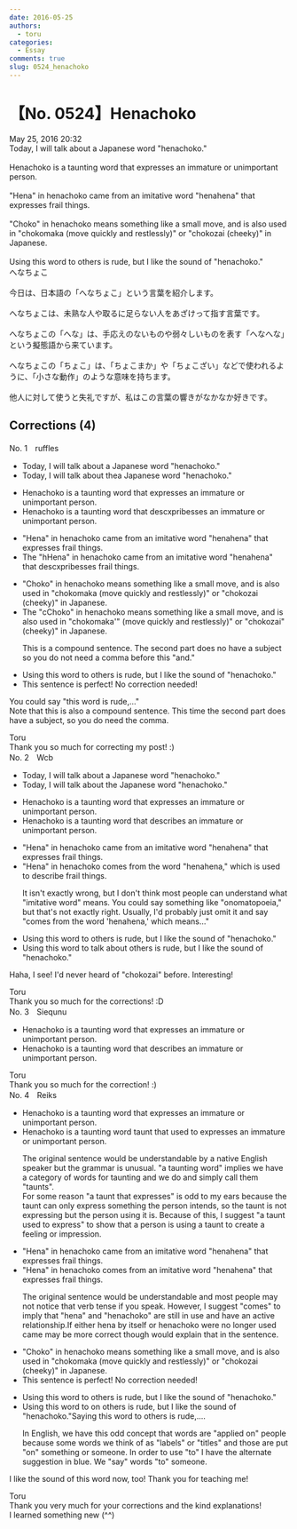 ```yaml
---
date: 2016-05-25
authors:
  - toru
categories:
  - Essay
comments: true
slug: 0524_henachoko
---
```


# 【No. 0524】Henachoko
<div class="date">May 25, 2016 20:32</div>
<div id="post"><div id="body_show_ori">
Today, I will talk about a Japanese word "henachoko."<br/><br/>Henachoko is a taunting word that expresses an immature or unimportant person.<br/><br/>"Hena" in henachoko came from an imitative word "henahena" that expresses frail things.<br/><br/>"Choko" in henachoko means something like a small move, and is also used in "chokomaka (move quickly and restlessly)" or "chokozai (cheeky)" in Japanese.<br/><br/>Using this word to others is rude, but I like the sound of "henachoko."
</div></div>

<!-- more -->

<div id="post_ja"><div id="body_show_mo">
へなちょこ<br/><br/>今日は、日本語の「へなちょこ」という言葉を紹介します。<br/><br/>へなちょこは、未熟な人や取るに足らない人をあざけって指す言葉です。<br/><br/>へなちょこの「へな」は、手応えのないものや弱々しいものを表す「へなへな」という擬態語から来ています。<br/><br/>へなちょこの「ちょこ」は、「ちょこまか」や「ちょこざい」などで使われるように、「小さな動作」のような意味を持ちます。<br/><br/>他人に対して使うと失礼ですが、私はこの言葉の響きがなかなか好きです。
</div></div>

## Corrections (4)
<div id="block"><div class="first_name"> No. 1　<span class="just_name">ruffles</span></div><div id="block2">
<ul class="correction_field">
<li class="incorrect">Today, I will talk about a Japanese word "henachoko."</li>
<li class="corrected correct">
Today<span class="f_gray"><span class="sline">,</span></span> <span class="f_red"> </span>I will talk about <span class="f_red">the</span><span class="f_gray"><span class="sline">a</span></span> Japanese word "henachoko."
</li>
</ul>
<ul class="correction_field">
<li class="incorrect">Henachoko is a taunting word that expresses an immature or unimportant person.</li>
<li class="corrected correct">
Henachoko is a taunting word that <span class="f_red">d</span>e<span class="f_red">sc</span><span class="f_gray"><span class="sline">xp</span></span>r<span class="f_red">ib</span>es<span class="f_gray"><span class="sline">ses</span></span> an immature or unimportant person.
</li>
</ul>
<ul class="correction_field">
<li class="incorrect">"Hena" in henachoko came from an imitative word "henahena" that expresses frail things.</li>
<li class="corrected correct">
<span class="f_red">The </span>"<span class="f_red">h</span><span class="f_gray"><span class="sline">H</span></span>ena" in henachoko came from an imitative word "henahena" that <span class="f_red">d</span>e<span class="f_red">sc</span><span class="f_gray"><span class="sline">xp</span></span>r<span class="f_red">ib</span>es<span class="f_gray"><span class="sline">ses</span></span> frail things<span class="f_gray"><span class="sline">.</span></span>
</li>
</ul>
<ul class="correction_field">
<li class="incorrect">"Choko" in henachoko means something like a small move, and is also used in "chokomaka (move quickly and restlessly)" or "chokozai (cheeky)" in Japanese.</li>
<li class="corrected correct">
<span class="f_red">The </span>"<span class="f_red">c</span><span class="f_gray"><span class="sline">C</span></span>hoko" in henachoko means something like a small move<span class="f_gray"><span class="sline">,</span></span> and is also used in "chokomaka<span class="f_red">'"</span> (move quickly and restlessly)<span class="f_gray"><span class="sline">"</span></span> or "chokozai<span class="f_red">"</span> (cheeky)<span class="f_gray"><span class="sline">"</span></span> in Japanese.
<p class="correction_comment">This is a compound sentence. The second part does no have a subject so you do not need a comma before this "and."</p>
</li>
</ul>
<ul class="correction_field">
<li class="incorrect">Using this word to others is rude, but I like the sound of "henachoko."</li>
<li class="corrected perfect">This sentence is perfect! No correction needed!</li>
</ul>
<p class="comment_small">
 You could say "this word is rude,..."
 <br/>
 Note that this is also a compound sentence. This time the second part does have a subject, so you do need the comma.
</p>

</div><div class="name"><span class="just_name">Toru</span><br>
Thank you so much for correcting my post! :)
</div>
</div>
<div id="block"><div class="first_name"> No. 2　<span class="just_name">Wcb</span></div><div id="block2">
<ul class="correction_field">
<li class="incorrect">Today, I will talk about a Japanese word "henachoko."</li>
<li class="corrected correct">
Today, I will talk about <span class="f_blue">the</span> Japanese word "henachoko."
</li>
</ul>
<ul class="correction_field">
<li class="incorrect">Henachoko is a taunting word that expresses an immature or unimportant person.</li>
<li class="corrected correct">
Henachoko is a taunting word that <span class="f_blue">describes</span> an immature or unimportant person.
</li>
</ul>
<ul class="correction_field">
<li class="incorrect">"Hena" in henachoko came from an imitative word "henahena" that expresses frail things.</li>
<li class="corrected correct">
"Hena" in henachoko <span class="f_blue">comes </span>from <span class="f_blue">the word</span> "henahen<span class="f_blue">a," which is used to describe</span> frail things.
<p class="correction_comment">It isn't exactly wrong, but I don't think most people can understand what "imitative word" means. You could say something like "onomatopoeia," but that's not exactly right. Usually, I'd probably just omit it and say "comes from the word 'henahena,' which means..."</p>
</li>
</ul>
<ul class="correction_field">
<li class="incorrect">Using this word to others is rude, but I like the sound of "henachoko."</li>
<li class="corrected correct">
Using this word to <span class="f_blue">talk about</span> others is rude, but I like the sound of "henachoko."
</li>
</ul>
<p class="comment_small">
 Haha, I see! I'd never heard of  "chokozai" before. Interesting!
</p>

</div><div class="name"><span class="just_name">Toru</span><br>
Thank you so much for the corrections! :D
</div>
</div>
<div id="block"><div class="first_name"> No. 3　<span class="just_name">Siequnu</span></div><div id="block2">
<ul class="correction_field">
<li class="incorrect">Henachoko is a taunting word that expresses an immature or unimportant person.</li>
<li class="corrected correct">
Henachoko is a taunting word that describes an immature or unimportant person.
</li>
</ul>
</div><div class="name"><span class="just_name">Toru</span><br>
Thank you so much for the correction! :)
</div>
</div>
<div id="block"><div class="first_name"> No. 4　<span class="just_name">Reiks</span></div><div id="block2">
<ul class="correction_field">
<li class="incorrect">Henachoko is a taunting word that expresses an immature or unimportant person.</li>
<li class="corrected correct">
Henachoko is a <span class="sline">taunting word</span> <span class="f_red">taunt</span> <span class="sline">that </span><span class="f_red">used to</span> <span class="f_blue">express</span><span class="sline">es</span> an immature or unimportant person.
<p class="correction_comment">The original sentence would be understandable by a native English speaker but the grammar is unusual. "a taunting word" implies we have a category of words for taunting and we do and simply call them "taunts". <br/>For some reason "a taunt that expresses" is odd to my ears because the taunt can only express something the person intends, so the taunt is not expressing but the person using it is. Because of this, I suggest "a taunt used to express" to show that a person is using a taunt to create a feeling or impression.</p>
</li>
</ul>
<ul class="correction_field">
<li class="incorrect">"Hena" in henachoko came from an imitative word "henahena" that expresses frail things.</li>
<li class="corrected correct">
"Hena" in henachoko <span class="f_blue">comes </span>from an imitative word "henahena" that expresses frail things.
<p class="correction_comment">The original sentence would be understandable and most people may not notice that verb tense if you speak. However, I suggest "comes" to imply that "hena" and "henachoko" are still in use and have an active relationship.If either hena by itself or henachoko were no longer used came may be more correct though would explain that in the sentence.</p>
</li>
</ul>
<ul class="correction_field">
<li class="incorrect">"Choko" in henachoko means something like a small move, and is also used in "chokomaka (move quickly and restlessly)" or "chokozai (cheeky)" in Japanese.</li>
<li class="corrected perfect">This sentence is perfect! No correction needed!</li>
</ul>
<ul class="correction_field">
<li class="incorrect">Using this word to others is rude, but I like the sound of "henachoko."</li>
<li class="corrected correct">
Using this word <span class="sline">to</span> <span class="f_red">on</span> others is rude, but I like the sound of "henachoko."<span class="f_blue">Saying this word to others is rude,....</span>
<p class="correction_comment">In English, we have this odd concept that words are "applied on" people because some words we think of as "labels" or "titles" and those are put "on" something or someone. In order to use "to" I have the alternate suggestion in blue. We "say" words "to" someone.</p>
</li>
</ul>
<p class="comment_small">
 I like the sound of this word now, too! Thank you for teaching me!
</p>

</div><div class="name"><span class="just_name">Toru</span><br>
Thank you very much for your corrections and the kind explanations!<br/>I learned something new (^^)<br/>
</div>
</div>
